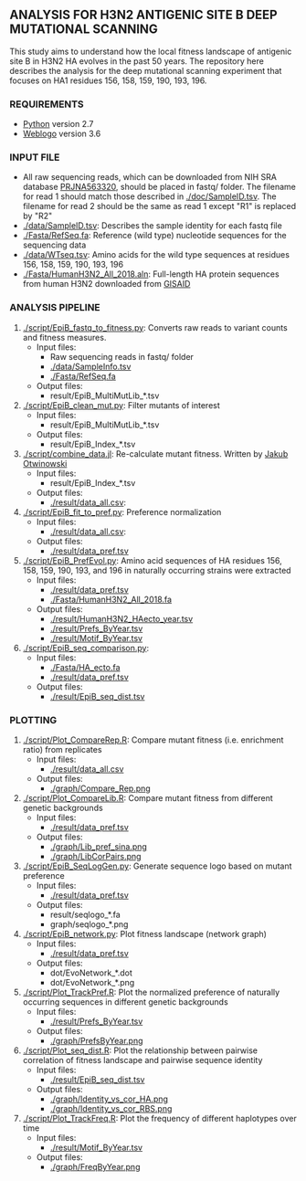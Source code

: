 ## ANALYSIS FOR H3N2 ANTIGENIC SITE B DEEP MUTATIONAL SCANNING
This study aims to understand how the local fitness landscape of antigenic site B in H3N2 HA evolves in the past 50 years. The repository here describes the analysis for the deep mutational scanning experiment that focuses on HA1 residues 156, 158, 159, 190, 193, 196.

### REQUIREMENTS
* [Python](https://www.python.org/) version 2.7
* [Weblogo](https://weblogo.berkeley.edu) version 3.6

### INPUT FILE
* All raw sequencing reads, which can be downloaded from NIH SRA database [PRJNA563320](https://www.ncbi.nlm.nih.gov/bioproject/PRJNA563320), should be placed in fastq/ folder. The filename for read 1 should match those described in [./doc/SampleID.tsv](./doc/SampleID.tsv). The filename for read 2 should be the same as read 1 except "R1" is replaced by "R2"
* [./data/SampleID.tsv](./data/SampleID.tsv): Describes the sample identity for each fastq file
* [./Fasta/RefSeq.fa](./Fasta/RefSeq.fa): Reference (wild type) nucleotide sequences for the sequencing data
* [./data/WTseq.tsv](./data/WTseq.tsv): Amino acids for the wild type sequences at residues 156, 158, 159, 190, 193, 196
* [./Fasta/HumanH3N2\_All\_2018.aln](./Fasta/HumanH3N2\_All\_2018.aln): Full-length HA protein sequences from human H3N2 downloaded from [GISAID](https://www.gisaid.org/)

### ANALYSIS PIPELINE
1. [./script/EpiB\_fastq\_to\_fitness.py](./script/EpiB_fastq_to_fitness.py): Converts raw reads to variant counts and fitness measures.
    - Input files:
      - Raw sequencing reads in fastq/ folder
      - [./data/SampleInfo.tsv](./data/SampleInfo.tsv)
      - [./Fasta/RefSeq.fa](./Fasta/RefSeq.fa)
    - Output files:
      - result/EpiB\_MultiMutLib\_\*.tsv
2. [./script/EpiB\_clean\_mut.py](./script/EpiB\_clean\_mut.py): Filter mutants of interest
    - Input files:
      - result/EpiB\_MultiMutLib\_\*.tsv
    - Output files:
      - result/EpiB\_Index\_\*.tsv
3. [./script/combine\_data.jl](./script/combine\_data.jl): Re-calculate mutant fitness. Written by [Jakub Otwinowski](https://github.com/jotwin)
    - Input files:
      - result/EpiB\_Index\_\*.tsv
    - Output files: 
      - [./result/data\_all.csv](./result/data\_all.csv):
4. [./script/EpiB\_fit\_to\_pref.py](./script/EpiB\_fit\_to\_pref.py): Preference normalization
    - Input files:
      - [./result/data\_all.csv](./result/data\_all.csv):
    - Output files:
      - [./result/data\_pref.tsv](./result/data\_pref.tsv)
5. [./script/EpiB\_PrefEvol.py](./script/EpiB\_PrefEvol.py): Amino acid sequences of HA residues 156, 158, 159, 190, 193, and 196 in naturally occurring strains were extracted
    - Input files:
      - [./result/data\_pref.tsv](./result/data\_pref.tsv)
      - [./Fasta/HumanH3N2\_All\_2018.fa](./Fasta/HumanH3N2\_All\_2018.fa)
    - Output files:
      - [./result/HumanH3N2_HAecto_year.tsv](./result/HumanH3N2_HAecto_year.tsv)
      - [./result/Prefs\_ByYear.tsv](./result/Prefs\_ByYear.tsv)
      - [./result/Motif\_ByYear.tsv](./result/Motif\_ByYear.tsv)
6. [./script/EpiB\_seq\_comparison.py](./script/EpiB\_seq\_comparison.py):
    - Input files:
      - [./Fasta/HA_ecto.fa](./Fasta/HA_ecto.fa)
      - [./result/data\_pref.tsv](./result/data\_pref.tsv)
    - Output files:
      - [./result/EpiB_seq_dist.tsv](./result/EpiB_seq_dist.tsv)

### PLOTTING
1. [./script/Plot\_CompareRep.R](./script/Plot\_CompareRep.R): Compare mutant fitness (i.e. enrichment ratio) from replicates
    - Input files:
      - [./result/data\_all.csv](./result/data\_all.csv)
    - Output files:
      - [./graph/Compare\_Rep.png](./graph/Compare\_Rep.png)
2. [./script/Plot\_CompareLib.R](./script/Plot\_CompareLib.R): Compare mutant fitness from different genetic backgrounds
    - Input files:
      - [./result/data\_pref.tsv](./result/data\_pref.tsv)
    - Output files:
      - [./graph/Lib\_pref\_sina.png](./graph/Lib\_pref\_sina.png)
      - [./graph/LibCorPairs.png](./graph/LibCorPairs.png)
3. [./script/EpiB\_SeqLogGen.py](./script/EpiB\_SeqLogGen.py): Generate sequence logo based on mutant preference
    - Input files:
      - [./result/data\_pref.tsv](./result/data\_pref.tsv)
    - Output files:
      - result/seqlogo\_\*.fa
      - graph/seqlogo\_\*.png
4. [./script/EpiB\_network.py](./script/EpiB\_network.py): Plot fitness landscape (network graph)
    - Input files:
      - [./result/data\_pref.tsv](./result/data\_pref.tsv)
    - Output files:
      - dot/EvoNetwork\_*.dot
      - dot/EvoNetwork\_*.png
5. [./script/Plot\_TrackPref.R](./script/Plot\_TrackPref.R): Plot the normalized preference of naturally occurring sequences in different genetic backgrounds
    - Input files:
      - [./result/Prefs\_ByYear.tsv](./result/Prefs\_ByYear.tsv)
    - Output files:
      - [./graph/PrefsByYear.png](./graph/PrefsByYear.png)
6. [./script/Plot_seq_dist.R](./script/Plot_seq_dist.R): Plot the relationship between pairwise correlation of fitness landscape and pairwise sequence identity
    - Input files:
      - [./result/EpiB_seq_dist.tsv](./result/EpiB_seq_dist.tsv)
    - Output files:
      - [./graph/Identity_vs_cor_HA.png](./graph/Identity_vs_cor_HA.png)
      - [./graph/Identity_vs_cor_RBS.png](./graph/Identity_vs_cor_RBS.png)
7. [./script/Plot_TrackFreq.R](./script/Plot_TrackFreq.R): Plot the frequency of different haplotypes over time
    - Input files:
      - [./result/Motif_ByYear.tsv](./result/Motif_ByYear.tsv)
    - Output files:
      - [./graph/FreqByYear.png](./graph/FreqByYear.png)
